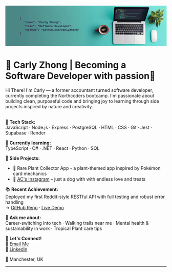 ![Banner](./banner.png)

# 🌿 Carly Zhong | Becoming a Software Developer with passion🌟

Hi There! I'm Carly — a former accountant turned software developer, currently completing the Northcoders bootcamp. I'm passionate about building clean, purposeful code and bringing joy to learning through side projects inspired by nature and creativity.  
<br>

🔧 **Tech Stack:**  
JavaScript · Node.js · Express · PostgreSQL · HTML · CSS · Git · Jest · Supabase · Render

🌱 **Currently learning:**  
TypeScript · C# · .NET · React · Python · SQL

🐾 **Side Projects:**

- 🌱 Rare Plant Collector App - a plant-themed app inspired by Pokémon card mechanics
- 🐶 [AC's Instagram](https://www.instagram.com/acthepomx/) – just a dog with with endless love and treats

📚 **Recent Achievement:**  
Deployed my first Reddit-style RESTful API with full testing and robust error handling  
→ [GitHub Repo](https://github.com/carlyzhong/DevDialogue-API) · [Live Demo](https://nc-news-ya2m.onrender.com)

💬 **Ask me about:**  
Career-switching into tech · Walking trails near me · Mental health & sustainability in work · Tropical Plant care tips

📩 **Let's Connect!**  
📧 [Email Me](zhongyjcarly@gmail.com)  
📘 [Linkedin](https://www.linkedin.com/in/carlyzhong/)

📍 Manchester, UK

---
